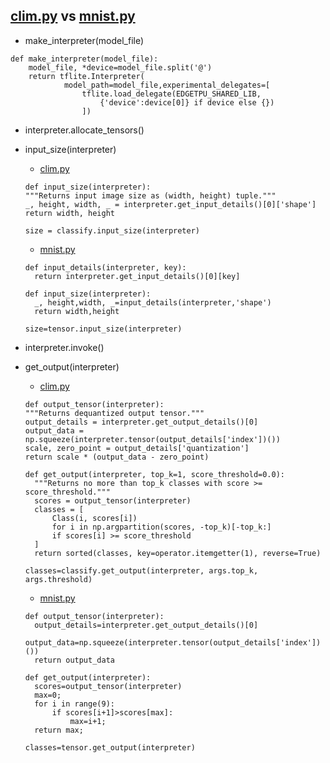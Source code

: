 [clim.py](https://github.com/system-software-lab/nrf20/blob/main/tflite/bird/clim.py)
vs 
[mnist.py](https://github.com/system-software-lab/nrf20/blob/main/tflite/mnist_coral/mnist.py)
------
- make_interpreter(model_file)
```
def make_interpreter(model_file):
    model_file, *device=model_file.split('@')
    return tflite.Interpreter(
            model_path=model_file,experimental_delegates=[
                tflite.load_delegate(EDGETPU_SHARED_LIB,
                    {'device':device[0]} if device else {})
                ])
```

- interpreter.allocate_tensors()

- input_size(interpreter)
  - [clim.py](https://github.com/system-software-lab/nrf20/blob/095fe34193e92654de675fdd988367257ed9b19a/tflite/bird/clim.py#L106)
  ```
  def input_size(interpreter):
  """Returns input image size as (width, height) tuple."""
  _, height, width, _ = interpreter.get_input_details()[0]['shape']
  return width, height
  ```
  ```
  size = classify.input_size(interpreter)
  ```
  - [mnist.py](https://github.com/system-software-lab/nrf20/blob/f0dd01d66d9642bc48425aac5fc1df79b5418f02/tflite/mnist_coral/mnist.py#L70)
  ```
  def input_details(interpreter, key):
    return interpreter.get_input_details()[0][key]

  def input_size(interpreter):
    _, height,width, _=input_details(interpreter,'shape')
    return width,height

  ```
  ```
  size=tensor.input_size(interpreter)
  ```

- interpreter.invoke()

- get_output(interpreter)
  - [clim.py](https://github.com/system-software-lab/nrf20/blob/095fe34193e92654de675fdd988367257ed9b19a/tflite/bird/clim.py#L132)
  ```
  def output_tensor(interpreter):
  """Returns dequantized output tensor."""
  output_details = interpreter.get_output_details()[0]
  output_data = np.squeeze(interpreter.tensor(output_details['index'])())
  scale, zero_point = output_details['quantization']
  return scale * (output_data - zero_point)

  def get_output(interpreter, top_k=1, score_threshold=0.0):
    """Returns no more than top_k classes with score >= score_threshold."""
    scores = output_tensor(interpreter)
    classes = [
        Class(i, scores[i])
        for i in np.argpartition(scores, -top_k)[-top_k:]
        if scores[i] >= score_threshold
    ]
    return sorted(classes, key=operator.itemgetter(1), reverse=True)
  ```
  ```
  classes=classify.get_output(interpreter, args.top_k, args.threshold)
  ```
  - [mnist.py](https://github.com/system-software-lab/nrf20/blob/f0dd01d66d9642bc48425aac5fc1df79b5418f02/tflite/mnist_coral/mnist.py#L84())
  ```
  def output_tensor(interpreter):
    output_details=interpreter.get_output_details()[0]
    output_data=np.squeeze(interpreter.tensor(output_details['index'])())
    return output_data
    
  def get_output(interpreter):
    scores=output_tensor(interpreter)
    max=0;
    for i in range(9):
        if scores[i+1]>scores[max]:
            max=i+1;
    return max;
  ```
  ```
  classes=tensor.get_output(interpreter)
  ```
